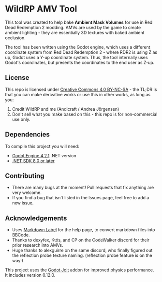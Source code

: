 # WildRP AMV Tool

This tool was created to help bake **Ambient Mask Volumes** for use in Red Dead Redemption 2 modding. AMVs are used 
by the game to create ambient lighting - they are essentially 3D textures with baked ambient occlusion.

The tool has been written using the Godot engine, which uses a different coordinate system from Red Dead Redemption 
2 - where RDR2 is using Z as up, Godot uses a Y-up coordinate system. Thus, the tool internally uses Godot's 
coordinates, but presents the coordinates to the end user as Z-up.

## License

This repo is licensed under [Creative Commons 4.0 BY-NC-SA](https://creativecommons.org/licenses/by-nc/4.0/) - the TL;DR is that you can make derivative works or use this in other works, as long as you:

1. Credit WildRP and me (Andicraft / Andrea Jörgensen)
2. Don't sell what you make based on this - this repo is for non-commercial use only.

## Dependencies

To compile this project you will need:

- [Godot Engine 4.2.1](https://godotengine.org/download/archive/4.2.1-stable/) .NET version
- [.NET SDK 8.0 or later](https://dotnet.microsoft.com/en-us/download)

## Contributing

- There are many bugs at the moment! Pull requests that fix anything are very welcome.
- If you find a bug that isn't listed in the Issues page, feel free to add a new issue.

## Acknowledgements

- Uses [Markdown Label](https://github.com/daenvil/MarkdownLabel/blob/main/addons/markdownlabel/markdownlabel.gd) 
  for the help page, to convert markdown files into BBCode.
- Thanks to dexyfex, Któs, and CP on the CodeWalker discord for their prior research into AMVs.
- Huge thanks to alexguirre on the same discord, who finally figured out the reflection probe texture naming. 
  (reflection probe feature is on the way!)

This project uses the [Godot Jolt](https://github.com/godot-jolt/godot-jolt) addon for improved physics performance. It includes 
version 0.12.0.
